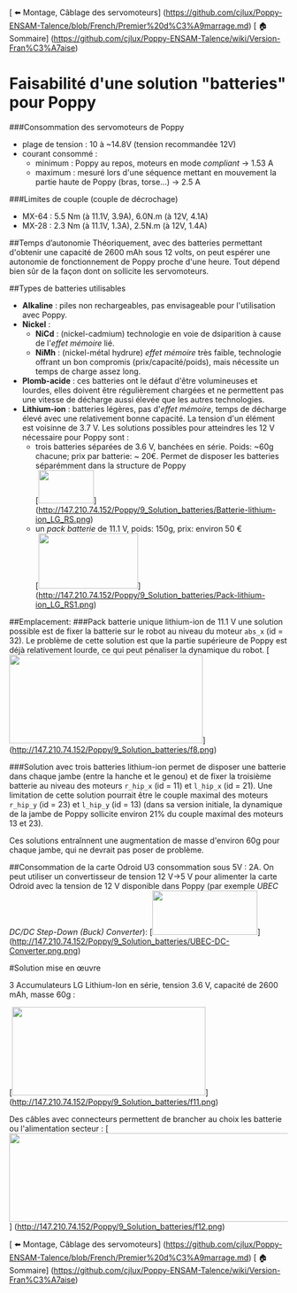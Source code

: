 [ :arrow_left: Montage, Câblage des servomoteurs] (https://github.com/cjlux/Poppy-ENSAM-Talence/blob/French/Premier%20d%C3%A9marrage.md)
[ :house: Sommaire] (https://github.com/cjlux/Poppy-ENSAM-Talence/wiki/Version-Fran%C3%A7aise)

# Faisabilité d'une solution "batteries" pour Poppy

###Consommation des servomoteurs de Poppy
* plage de tension : 10 à ~14.8V (tension recommandée 12V)
* courant consommé : 
  * minimum : Poppy au repos, moteurs en mode *compliant* -> 1.53 A 
  * maximum : mesuré lors d'une séquence mettant en mouvement la partie haute de Poppy (bras, torse...) -> 2.5 A

###Limites de couple (couple de décrochage)
*  MX-64 : 5.5 Nm (à 11.1V, 3.9A), 6.0N.m (à 12V, 4.1A)
*  MX-28 : 2.3 Nm (à 11.1V, 1.3A), 2.5N.m (à 12V, 1.4A)

##Temps d’autonomie
Théoriquement, avec des batteries permettant d'obtenir une capacité de 2600 mAh sous 12 volts, on peut espérer une autonomie de fonctionnement de Poppy proche d'une heure. Tout dépend bien sûr de la façon dont on sollicite les servomoteurs.

##Types de batteries utilisables
- **Alkaline** : piles non rechargeables, pas envisageable pour l'utilisation avec Poppy.
- **Nickel** :
  * **NiCd** : (nickel-cadmium) technologie en voie de dsiparition à cause de l'*effet mémoire* lié.
  * **NiMh** : (nickel-métal hydrure) *effet mémoire* très faible, technologie offrant un bon compromis (prix/capacité/poids), mais nécessite un temps de charge assez long.
- **Plomb-acide** : ces batteries ont le défaut d'être volumineuses et lourdes, elles doivent être régulièrement chargées et ne permettent pas une vitesse de décharge aussi élevée que les autres technologies.
- **Lithium-ion** : batteries légères, pas d'*effet mémoire*, temps de décharge élevé avec une relativement bonne capacité. La tension d'un élément est voisinne de 3.7 V. Les solutions possibles pour atteindres les 12 V nécessaire pour Poppy sont :
  - trois batteries séparées de 3.6 V, banchées en série. Poids: ~60g chacune; prix par batterie: ~ 20€. Permet de disposer les batteries séparémment dans la structure de Poppy <BR>
[<img src="http://147.210.74.152/Poppy/9_Solution_batteries/Batterie-lithium-ion_LG_RS.png" width="100" height="60" >] (http://147.210.74.152/Poppy/9_Solution_batteries/Batterie-lithium-ion_LG_RS.png)
  - un *pack batterie* de 11.1 V, poids: 150g, prix: environ 50 € <BR>
[<img src="http://147.210.74.152/Poppy/9_Solution_batteries/Pack-lithium-ion_LG_RS1.png" width="180" height="100" >] (http://147.210.74.152/Poppy/9_Solution_batteries/Pack-lithium-ion_LG_RS1.png)

##Emplacement:
###Pack batterie unique lithium-ion de 11.1 V
une solution possible est de fixer la batterie sur le robot au niveau du moteur `abs_x` (id = 32). Le problème de cette solution est que la partie supérieure de Poppy est déjà relativement lourde, ce qui peut pénaliser la dynamique du robot. 
[<img src="http://147.210.74.152/Poppy/9_Solution_batteries/f8.png" width="350" height="160" >]
(http://147.210.74.152/Poppy/9_Solution_batteries/f8.png)

###Solution avec trois batteries lithium-ion
permet de disposer une batterie dans chaque jambe (entre la hanche et le genou) et de fixer la troisième batterie au niveau des moteurs `r_hip_x` (id = 11) et `l_hip_x` (id = 21). Une limitation de cette solution pourrait être le couple maximal des moteurs `r_hip_y` (id = 23) et `l_hip_y` (id = 13) (dans sa version initiale, la dynamique de la jambe de Poppy sollicite environ 21% du couple maximal des moteurs 13 et 23). 

Ces solutions entraînnent une augmentation de masse d'environ 60g pour chaque jambe, qui ne devrait pas poser de problème.

##Consommation de la carte Odroid U3
consommation sous 5V : 2A. On peut utiliser un convertisseur de tension 12 V->5 V pour alimenter la carte Odroid avec la tension de 12 V disponible dans Poppy (par exemple *UBEC DC/DC Step-Down (Buck) Converter*):
[<img src="http://147.210.74.152/Poppy/9_Solution_batteries/UBEC-DC-Converter.png" width="190" height="80" >]
(http://147.210.74.152/Poppy/9_Solution_batteries/UBEC-DC-Converter.png.png)

#Solution mise en œuvre

3 Accumulateurs LG Lithium-Ion en série, tension 3.6 V, capacité de 2600 mAh, masse 60g :

[<img src="http://147.210.74.152/Poppy/9_Solution_batteries/f11.png" width="350" height="160" >]
(http://147.210.74.152/Poppy/9_Solution_batteries/f11.png)

Des câbles avec connecteurs permettent de brancher au choix les batterie ou l'alimentation secteur :
[<img src="http://147.210.74.152/Poppy/9_Solution_batteries/f12.png" width="700" height="160" >]
(http://147.210.74.152/Poppy/9_Solution_batteries/f12.png)

[ :arrow_left: Montage, Câblage des servomoteurs] (https://github.com/cjlux/Poppy-ENSAM-Talence/blob/French/Premier%20d%C3%A9marrage.md)
[ :house: Sommaire] (https://github.com/cjlux/Poppy-ENSAM-Talence/wiki/Version-Fran%C3%A7aise)
